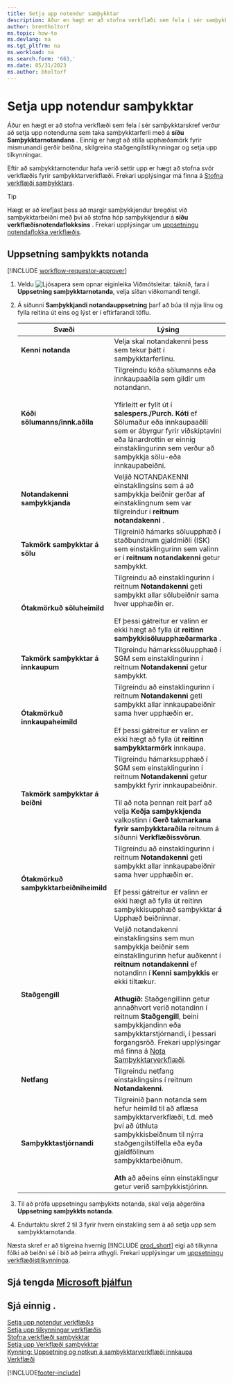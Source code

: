 ```yaml
---
title: Setja upp notendur samþykktar
description: Áður en hægt er að stofna verkflæði sem fela í sér samþykktarskref verður að setja upp verkflæðinotendur sem taka þátt í samþykktarferlum.
author: brentholtorf
ms.topic: how-to
ms.devlang: na
ms.tgt_pltfrm: na
ms.workload: na
ms.search.form: '663,'
ms.date: 05/31/2023
ms.author: bholtorf
---
```

# <a name="set-up-approval-users" />Setja upp notendur samþykktar

Áður en hægt er að stofna verkflæði sem fela í sér samþykktarskref verður að setja upp notendurna sem taka samþykktarferli með á  **síðu Samþykktarnotandans** . Einnig er hægt að stilla upphæðamörk fyrir mismunandi gerðir beiðna, skilgreina staðgengilstilkynningar og setja upp tilkynningar.  

Eftir að samþykktarnotendur hafa verið settir upp er hægt að stofna svör verkflæðis fyrir samþykktarverkflæði. Frekari upplýsingar má finna á [Stofna verkflæði samþykktars](across-how-to-create-workflows.md).  

> [!TIP]
> Hægt er að krefjast þess að margir samþykkjendur bregðist við samþykktarbeiðni með því að stofna hóp samþykkjendur á  **síðu verkflæðisnotendaflokksins** . Frekari upplýsingar um  [uppsetningu notendaflokka verkflæðis](across-how-to-set-up-workflow-users.md).  

## <a name="to-set-up-an-approval-user" />Uppsetning samþykkts notanda

[!INCLUDE [workflow-requestor-approver](includes/workflow-requestor-approver.md)]

1. Veldu ![Ljósapera sem opnar eiginleika Viðmótsleitar.](media/ui-search/search_small.png "Segðu mér hvað þú vilt gera") táknið, fara í **Uppsetning samþykktarnotanda**, velja síðan viðkomandi tengil.  
2. Á síðunni **Samþykkjandi notandauppsetning** þarf að búa til nýja línu og fylla reitina út eins og lýst er í eftirfarandi töflu.  

   |Svæði|Lýsing|
   |-----|-----------|
   |**Kenni notanda**|Velja skal notandakenni þess sem tekur þátt í samþykktarferlinu.|
   |**Kóði sölumanns/innk.aðila**|Tilgreindu kóða sölumanns eða innkaupaaðila sem gildir um notandann.<br /><br /> Yfirleitt er fyllt út í  **salespers./Purch. Kóti**  ef Sölumaður eða innkaupaaðili sem er ábyrgur fyrir viðskiptavini eða lánardrottin er einnig einstaklingurinn sem verður að samþykkja sölu-eða innkaupabeiðni.|
   |**Notandakenni samþykkjanda**|Veljið NOTANDAKENNI einstaklingsins sem á að samþykkja beiðnir gerðar af einstaklingnum sem var tilgreindur í  **reitnum notandakenni** .|
   |**Takmörk samþykktar á sölu**|Tilgreinið hámarks söluupphæð í staðbundnum gjaldmiðli (ISK) sem einstaklingurinn sem valinn er í  **reitnum notandakenni**  getur samþykkt.|
   |**Ótakmörkuð söluheimild**|Tilgreindu að einstaklingurinn í reitnum **Notandakenni** geti samþykkt allar sölubeiðnir sama hver upphæðin er.<br /><br /> Ef þessi gátreitur er valinn er ekki hægt að fylla út  **reitinn samþykkisöluupphæðarmarka** .|
   |**Takmörk samþykktar á innkaupum**|Tilgreindu hámarkssöluupphæð í SGM sem einstaklingurinn í reitnum **Notandakenni** getur samþykkt.|
   |**Ótakmörkuð innkaupaheimild**|Tilgreindu að einstaklingurinn í reitnum **Notandakenni** geti samþykkt allar innkaupabeiðnir sama hver upphæðin er.<br /><br /> Ef þessi gátreitur er valinn er ekki hægt að fylla út  **reitinn samþykktarmörk**  innkaupa.|
   |**Takmörk samþykktar á beiðni**|Tilgreindu hámarksupphæð í SGM sem einstaklingurinn í reitnum **Notandakenni** getur samþykkt fyrir innkaupabeiðnir.<br /><br /> Til að nota þennan reit þarf að velja **Keðja samþykkjenda** valkostinn í **Gerð takmarkana fyrir samþykktaraðila** reitnum á síðunni **Verkflæðissvörun**.|
   |**Ótakmörkuð samþykktarbeiðniheimild**|Tilgreindu að einstaklingurinn í reitnum **Notandakenni** geti samþykkt allar innkaupabeiðnir sama hver upphæðin er.<br /><br /> Ef þessi gátreitur er valinn er ekki hægt að fylla út reitinn samþykkisupphæð samþykktar  **á**  Upphæð beiðninnar.|
   |**Staðgengill**|Veljið notandakenni einstaklingsins sem mun samþykkja beiðnir sem einstaklingurinn hefur auðkennt í  **reitnum notandakenni**  ef notandinn í  **Kenni samþykkis**  er ekki tiltækur. <br /><br />**Athugið:** Staðgengillinn getur annaðhvort verið notandinn í reitnum **Staðgengill**, beini samþykkjandinn eða samþykktarstjórnandi, í þessari forgangsröð. Frekari upplýsingar má finna á [Nota Samþykktarverkflæði](across-how-use-approval-workflows.md).|
   |**Netfang**|Tilgreindu netfang einstaklingsins í reitnum **Notandakenni**.|
   |**Samþykktastjórnandi**|Tilgreinið þann notanda sem hefur heimild til að aflæsa samþykktarverkflæði, t.d. með því að úthluta samþykkisbeiðnum til nýrra staðgengilstilfella eða eyða gjaldföllnum samþykktarbeiðnum.<br /><br />**Ath**  að aðeins einn einstaklingur getur verið samþykkistjórinn.|

3. Til að prófa uppsetningu samþykkts notanda, skal velja aðgerðina **Uppsetning samþykkts notanda**.  
4. Endurtaktu skref 2 til 3 fyrir hvern einstakling sem á að setja upp sem samþykktarnotanda.  

Næsta skref er að tilgreina hvernig  [!INCLUDE [prod_short](includes/prod_short.md)]  eigi að tilkynna fólki að beiðni sé í bið að þeirra athygli. Frekari upplýsingar um  [uppsetningu verkflæðistilkynninga](across-setting-up-workflow-notifications.md).

## <a name="see-related-microsoft-training" />Sjá tengda [Microsoft þjálfun](/training/modules/create-workflows/)

## <a name="see-also" />Sjá einnig .

[Setja upp notendur verkflæðis](across-how-to-set-up-workflow-users.md)  
[Setja upp tilkynningar verkflæðis](across-setting-up-workflow-notifications.md)  
[Stofna verkflæði samþykktar](across-how-to-create-workflows.md)  
[Setja upp Verkflæði samþykktar](across-set-up-workflows.md)  
[Kynning: Uppsetning og notkun á samþykktarverkflæði innkaupa](walkthrough-setting-up-and-using-a-purchase-approval-workflow.md)  
[Verkflæði](across-workflow.md)  

[!INCLUDE[footer-include](includes/footer-banner.md)]
